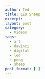 ```yaml
---
author: Ted
title: LED Sheep
excerpt:
layout: post
category:
  - Videos
tags:
  - art
  - davinci
  - digital
  - led
  - pong
  - sheep
post_format: [ ]
---
```

